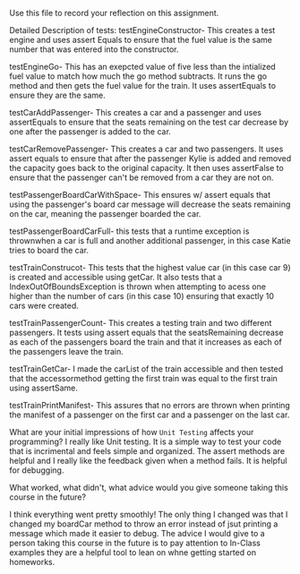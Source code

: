Use this file to record your reflection on this assignment.

Detailed Description of tests:
testEngineConstructor- This creates a test engine and uses assert Equals to ensure that the fuel value is the same number that was entered into the constructor.

testEngineGo- This has an exepcted value of five less than the intialized fuel value to match how much the go method subtracts. It runs the go method and then gets the fuel value for the train. It uses assertEquals to ensure they are the same.

testCarAddPassenger- This creates a car and a passenger and uses assertEquals to ensure that the seats remaining on the test car decrease by one after the passenger is added to the car.

testCarRemovePassenger- This creates a car and two passengers. It uses assert equals to ensure that after the passenger Kylie is added and removed the capacity goes back to the original capacity. It then uses assertFalse to ensure that the passenger can't be removed from a car they are not on.

testPassengerBoardCarWithSpace- This ensures w/ assert equals that using the passenger's board car message will decrease the seats remaining on the car, meaning the passenger boarded the car. 

testPassengerBoardCarFull- this tests that a runtime exception is thrownwhen a car is full and another additional passenger, in this case Katie tries to board the car.

testTrainConstrucot- This tests that the highest value car (in this case car 9) is created and accessible using getCar. It also tests that a IndexOutOfBoundsException is thrown when attempting to acess one higher than the number of cars (in this case 10) ensuring that exactly 10 cars were created.

testTrainPassengerCount- This creates a testing train and two different passengers. It tests using assert equals that the seatsRemaining decrease as each of the passengers board the train and that it increases as each of the passengers leave the train.

testTrainGetCar- I made the carList of the train accessible and then tested that the accessormethod getting the first train was equal to the first train using assertSame. 

testTrainPrintManifest- This assures that no errors are thrown when printing the manifest of a passenger on the first car and a passenger on the last car. 

What are your initial impressions of how `Unit Testing` affects your programming?
I really like Unit testing. It is a simple way to test your code that is incrimental and feels simple and organized. The assert methods are helpful and I really like the feedback given when a method fails. It is helpful for debugging.

What worked, what didn't, what advice would you give someone taking this course in the future?

I think everything went pretty smoothly! The only thing I changed was that I changed my boardCar method to throw an error instead of jsut printing a message which made it easier to debug. The advice I would give to a person taking this course in the future is to pay attention to In-Class examples they are a helpful tool to lean on whne getting started on homeworks. 
